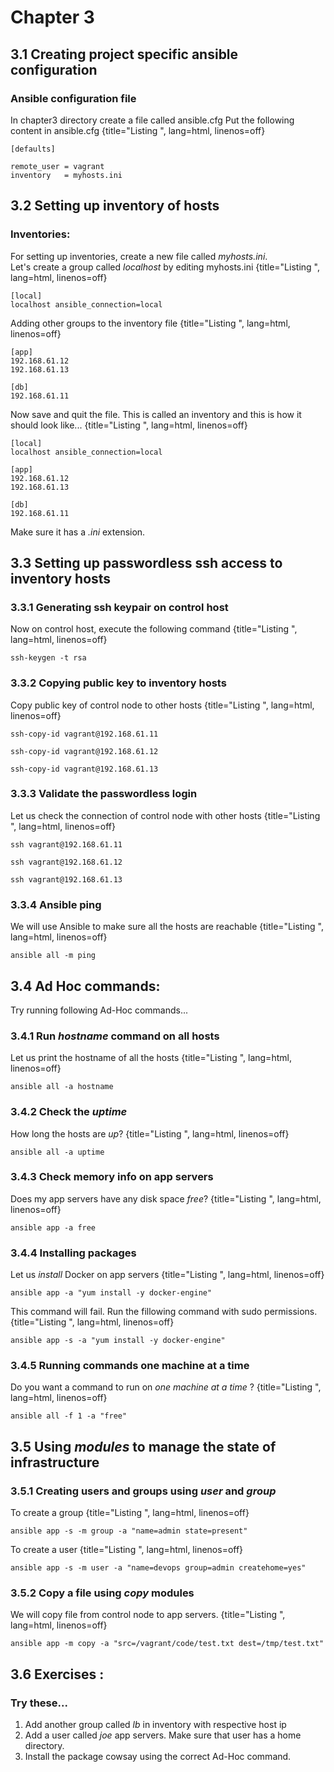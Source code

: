 # Chapter 3

## 3.1 Creating project specific ansible configuration
###  Ansible configuration file
In chapter3 directory create a file called ansible.cfg
Put the following content in ansible.cfg
{title="Listing ", lang=html, linenos=off}
~~~~~~~
[defaults]

remote_user = vagrant
inventory   = myhosts.ini
~~~~~~~

## 3.2 Setting up inventory of hosts
### Inventories:

For setting up inventories, create a new file called *myhosts.ini*.  
Let's create a group called *localhost* by editing myhosts.ini
{title="Listing ", lang=html, linenos=off}
~~~~~~~
[local]
localhost ansible_connection=local
~~~~~~~
Adding other groups to the inventory file
{title="Listing ", lang=html, linenos=off}
~~~~~~~
[app]
192.168.61.12
192.168.61.13

[db]
192.168.61.11
~~~~~~~

Now save and quit the file. This is called an inventory and this is how it should look like...
{title="Listing ", lang=html, linenos=off}
~~~~~~~
[local]
localhost ansible_connection=local

[app]
192.168.61.12
192.168.61.13

[db]
192.168.61.11

~~~~~~~

Make sure it has a *.ini* extension.


## 3.3 Setting up passwordless ssh access to inventory hosts
### 3.3.1 Generating ssh keypair on control host
Now on control host, execute the following command
{title="Listing ", lang=html, linenos=off}
~~~~~~~
ssh-keygen -t rsa
~~~~~~~
### 3.3.2 Copying public key to inventory hosts
Copy public key of control node to other hosts
{title="Listing ", lang=html, linenos=off}
~~~~~~~
ssh-copy-id vagrant@192.168.61.11

ssh-copy-id vagrant@192.168.61.12

ssh-copy-id vagrant@192.168.61.13
~~~~~~~
### 3.3.3 Validate the passwordless login
Let us check the connection of control node with other hosts
{title="Listing ", lang=html, linenos=off}
~~~~~~~
ssh vagrant@192.168.61.11

ssh vagrant@192.168.61.12

ssh vagrant@192.168.61.13
~~~~~~~
### 3.3.4 Ansible ping
We will use Ansible to make sure all the hosts are reachable
{title="Listing ", lang=html, linenos=off}
~~~~~~~
ansible all -m ping
~~~~~~~

## 3.4 Ad Hoc commands:
Try running following Ad-Hoc commands...
### 3.4.1 Run *hostname* command on all hosts
Let us print the hostname of all the hosts
{title="Listing ", lang=html, linenos=off}
~~~~~~~
ansible all -a hostname
~~~~~~~
### 3.4.2 Check the *uptime*
How long the hosts are *up*?
{title="Listing ", lang=html, linenos=off}
~~~~~~~
ansible all -a uptime
~~~~~~~
### 3.4.3 Check memory info on app servers
Does my app servers have any disk space *free*?
{title="Listing ", lang=html, linenos=off}
~~~~~~~
ansible app -a free
~~~~~~~
### 3.4.4 Installing packages
Let us *install* Docker on app servers
{title="Listing ", lang=html, linenos=off}
~~~~~~~
ansible app -a "yum install -y docker-engine"
~~~~~~~
This command will fail. Run the fillowing command with sudo permissions.
{title="Listing ", lang=html, linenos=off}
~~~~~~~
ansible app -s -a "yum install -y docker-engine"
~~~~~~~
### 3.4.5 Running commands one machine at a time
Do you want a command to run on *one machine at a time* ?
{title="Listing ", lang=html, linenos=off}
~~~~~~~
ansible all -f 1 -a "free"
~~~~~~~
## 3.5 Using *modules* to manage the state of infrastructure
### 3.5.1 Creating users and groups using *user* and *group*
To create a group
{title="Listing ", lang=html, linenos=off}
~~~~~~~
ansible app -s -m group -a "name=admin state=present"
~~~~~~~
To create a user
{title="Listing ", lang=html, linenos=off}
~~~~~~~
ansible app -s -m user -a "name=devops group=admin createhome=yes"
~~~~~~~

### 3.5.2 Copy a file using *copy* modules
We will copy file from control node to app servers.
{title="Listing ", lang=html, linenos=off}
~~~~~~~
ansible app -m copy -a "src=/vagrant/code/test.txt dest=/tmp/test.txt"
~~~~~~~

## 3.6 Exercises :
### Try these...
1. Add another group called *lb* in inventory with respective host ip
2. Add a user called *joe* app servers. Make sure that user has a home directory.
3. Install the package cowsay using the correct Ad-Hoc command.
